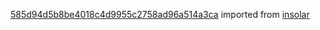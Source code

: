 [585d94d5b8be4018c4d9955c2758ad96a514a3ca](https://github.com/insolar/insolar/commit/585d94d5b8be4018c4d9955c2758ad96a514a3ca) imported from [insolar](https://github.com/insolar/insolar)
